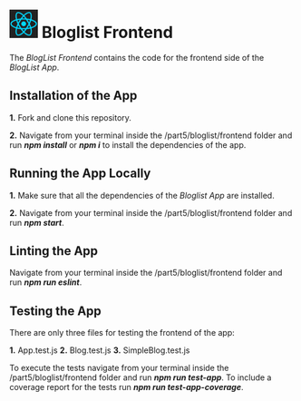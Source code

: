 <h1>
<img src="https://raw.githubusercontent.com/katerina-tziala/fullstackopen2019/master/documentation_images/react_logo.png" alt="react logo" width="50" height="50">
Bloglist Frontend<br/>
</h1>

The *BlogList Frontend* contains the code for the frontend side of the *BlogList App*.

## Installation of the App

**1.** Fork and clone this repository.

**2.** Navigate from your terminal inside the /part5/bloglist/frontend folder and run ***npm install*** or ***npm i*** to install the dependencies of the app.


## Running the App Locally

**1.** Make sure that all the dependencies of the *Bloglist App* are installed.

**2.** Navigate from your terminal inside the /part5/bloglist/frontend folder and run ***npm start***.


## Linting the App

Navigate from your terminal inside the /part5/bloglist/frontend folder and run ***npm run eslint***.


## Testing the App

There are only three files for testing the frontend of the app:

**1.** App.test.js 
**2.** Blog.test.js 
**3.** SimpleBlog.test.js 

To execute the tests navigate from your terminal inside the /part5/bloglist/frontend folder and run ***npm run test-app***. To include a coverage report for the tests run ***npm run test-app-coverage***.
